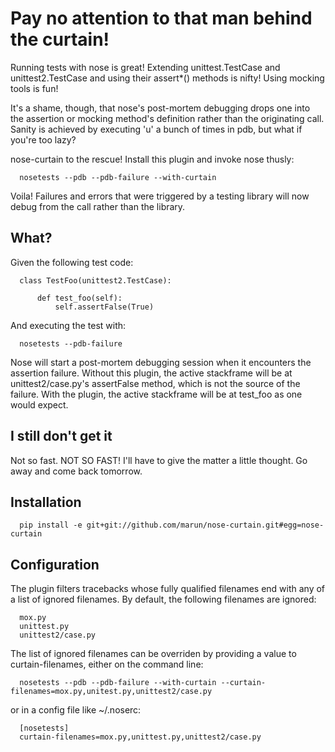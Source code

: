 # Pay no attention to that man behind the curtain!

  Running tests with nose is great!  Extending unittest.TestCase and
  unittest2.TestCase and using their assert*() methods is nifty!
  Using mocking tools is fun!

  It's a shame, though, that nose's post-mortem debugging drops one
  into the assertion or mocking method's definition rather than the
  originating call.  Sanity is achieved by executing 'u' a bunch of
  times in pdb, but what if you're too lazy?

  nose-curtain to the rescue!  Install this plugin and invoke nose thusly:

      nosetests --pdb --pdb-failure --with-curtain

  Voila! Failures and errors that were triggered by a testing library
  will now debug from the call rather than the library.

## What?

  Given the following test code:

      class TestFoo(unittest2.TestCase):

          def test_foo(self):
              self.assertFalse(True)

  And executing the test with:

      nosetests --pdb-failure

  Nose will start a post-mortem debugging session when it encounters
  the assertion failure.  Without this plugin, the active stackframe
  will be at unittest2/case.py's assertFalse method, which is not the
  source of the failure.  With the plugin, the active stackframe will
  be at test_foo as one would expect.

## I still don't get it

 Not so fast. NOT SO FAST! I'll have to give the matter a little
 thought. Go away and come back tomorrow.

## Installation

      pip install -e git+git://github.com/marun/nose-curtain.git#egg=nose-curtain

## Configuration

  The plugin filters tracebacks whose fully qualified filenames end
  with any of a list of ignored filenames.  By default, the following
  filenames are ignored:

      mox.py
      unittest.py
      unittest2/case.py

  The list of ignored filenames can be overriden by providing a value to
  curtain-filenames, either on the command line:

      nosetests --pdb --pdb-failure --with-curtain --curtain-filenames=mox.py,unitest.py,unittest2/case.py

  or in a config file like ~/.noserc:

      [nosetests]
      curtain-filenames=mox.py,unittest.py,unittest2/case.py
